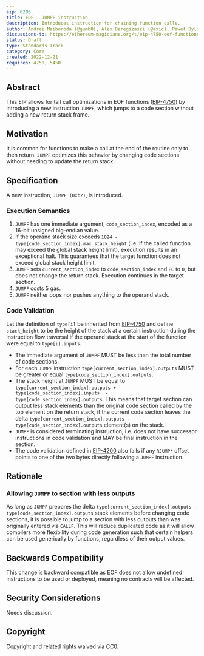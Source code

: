```yaml
---
eip: 6206
title: EOF - JUMPF instruction
description: Introduces instruction for chaining function calls.
author: Andrei Maiboroda (@gumb0), Alex Beregszaszi (@axic), Paweł Bylica (@chfast), Matt Garnett (@lightclient)
discussions-to: https://ethereum-magicians.org/t/eip-4750-eof-functions/8195
status: Draft
type: Standards Track
category: Core
created: 2022-12-21
requires: 4750, 5450
---
```


## Abstract

This EIP allows for tail call optimizations in EOF functions ([EIP-4750](./eip-4750.md)) by introducing a new instruction `JUMPF`, which jumps to a code section without adding a new return stack frame.

## Motivation

It is common for functions to make a call at the end of the routine only to then return. `JUMPF` optimizes this behavior by changing code sections without needing to update the return stack.

## Specification

A new instruction, `JUMPF (0xb2)`, is introduced.

### Execution Semantics

1. `JUMPF` has one immediate argument, `code_section_index`, encoded as a 16-bit unsigned big-endian value.
2. If the operand stack size exceeds `1024 - type[code_section_index].max_stack_height` (i.e. if the called function may exceed the global stack height limit), execution results in an exceptional halt. This guarantees that the target function does not exceed global stack height limit.
3. `JUMPF` sets `current_section_index` to `code_section_index` and `PC` to `0`, but does not change the return stack. Execution continues in the target section. 
4. `JUMPF` costs 5 gas.
5. `JUMPF` neither pops nor pushes anything to the operand stack.

### Code Validation

Let the definition of `type[i]` be inherited from [EIP-4750](./eip-4750.md) and define `stack_height` to be the height of the stack at a certain instruction during the instruction flow traversal if the operand stack at the start of the function were equal to `type[i].inputs`.

* The immediate argument of `JUMPF` MUST be less than the total number of code sections.
* For each `JUMPF` instruction `type[current_section_index].outputs` MUST be greater or equal `type[code_section_index].outputs`.
* The stack height at `JUMPF` MUST be equal to `type[current_section_index].outputs + type[code_section_index].inputs  - type[code_section_index].outputs`. This means that target section can output less stack elements than the original code section called by the top element on the return stack, if the current code section leaves the delta `type[current_section_index].outputs - type[code_section_index].outputs` element(s) on the stack.
* `JUMPF` is considered terminating instruction, i.e. does not have successor instructions in code validation and MAY be final instruction in the section. 
* The code validation defined in [EIP-4200](./eip-4200.md) also fails if any `RJUMP*` offset points to one of the two bytes directly following a `JUMPF` instruction.

## Rationale

### Allowing `JUMPF` to section with less outputs

As long as `JUMPF` prepares the delta `type[current_section_index].outputs - type[code_section_index].outputs` stack elements before changing code sections, it is possible to jump to a section with less outputs than was originally entered via `CALLF`. This will reduce duplicated code as it will allow compilers more flexibility during code generation such that certain helpers can be used generically by functions, regardless of their output values.

## Backwards Compatibility

This change is backward compatible as EOF does not allow undefined instructions to be used or deployed, meaning no contracts will be affected.

## Security Considerations

Needs discussion.

## Copyright

Copyright and related rights waived via [CC0](../LICENSE.md).
